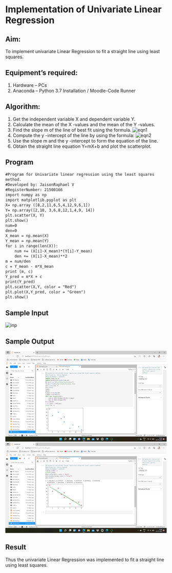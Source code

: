 # Implementation of Univariate Linear Regression
## Aim:
To implement univariate Linear Regression to fit a straight line using least squares.
## Equipment’s required:
1.	Hardware – PCs
2.	Anaconda – Python 3.7 Installation / Moodle-Code Runner
## Algorithm:
1.	Get the independent variable X and dependent variable Y.
2.	Calculate the mean of the X -values and the mean of the Y -values.
3.	Find the slope m of the line of best fit using the formula.
 ![eqn1](./eq1.jpg)
4.	Compute the y -intercept of the line by using the formula:
![eqn2](./eq2.jpg)  
5.	Use the slope m and the y -intercept to form the equation of the line.
6.	Obtain the straight line equation Y=mX+b and plot the scatterplot.
## Program
~~~
#Program for Univariate linear regression using the least squares method.
#Developed by: JaisonRaphael V
#RegisterNumber: 21500166
import numpy as np
import matplotlib.pyplot as plt
X= np.array ([8,2,11,6,5,4,12,9,6,1])
Y= np.array([2,10, 3,6,8,12,1,4,9, 14])
plt.scatter(X, Y)
plt.show()
num=0
den=0
X_mean = np.mean(X)
Y_mean = np.mean(Y)
for i in range(len(X)):
    num += (X[i]-X_mean)*(Y[i]-Y_mean)
    den += (X[i]-X_mean)**2
m = num/den
c = Y_mean - m*X_mean
print (m, c)
Y_pred = m*X + c
print(Y_pred)
plt.scatter(X,Y, color = "Red")
plt.plot(X,Y_pred, color = "Green")
plt.show()
~~~

## Sample Input 
![inp](./input.jpg)

## Sample Output
![univarate](plot1.jpeg)
![univarate](plot2.jpeg)

## Result
Thus the univariate Linear Regression was implemented to fit a straight line using least squares.

